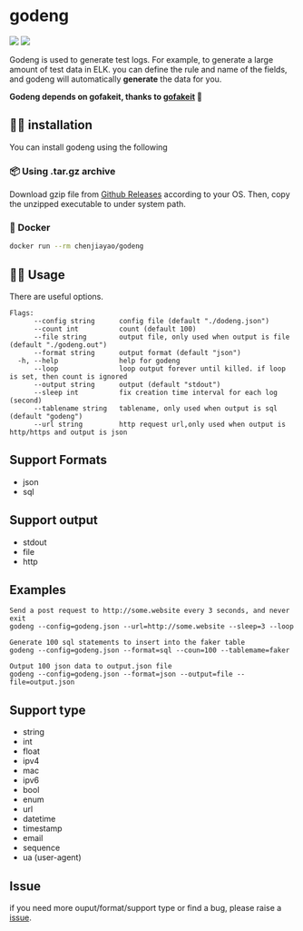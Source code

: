 # godeng

![](https://img.shields.io/github/license/chenjiayao/godeng)
![](https://github.com/chenjiayao/godeng/actions/workflows/gorelease.yml/badge.svg)


Godeng is used to generate test logs. For example, to generate a large amount of test data in ELK. you can define the rule and name of the fields, and godeng will automatically **generate** the data for you. 

**Godeng depends on gofakeit, thanks to [gofakeit](https://github.com/mingrammer/flog) 🥰**

## 👨‍💻 installation

You can install godeng using the following

### 📦 Using .tar.gz archive

Download gzip file from [Github Releases](https://github.com/chenjiayao/godeng/releases) according to your OS. Then, copy the unzipped executable to under system path.

### 🐳 Docker

```bash
docker run --rm chenjiayao/godeng
```

## 🧑‍💻 Usage

There are useful options.

```
Flags:
      --config string      config file (default "./dodeng.json")
      --count int          count (default 100)
      --file string        output file, only used when output is file (default "./godeng.out")
      --format string      output format (default "json")
  -h, --help               help for godeng
      --loop               loop output forever until killed. if loop is set, then count is ignored
      --output string      output (default "stdout")
      --sleep int          fix creation time interval for each log (second)
      --tablename string   tablename, only used when output is sql (default "godeng")
      --url string         http request url,only used when output is http/https and output is json
```

## Support Formats

- json
- sql


## Support output

- stdout
- file
- http

## Examples

```
Send a post request to http://some.website every 3 seconds, and never exit
godeng --config=godeng.json --url=http://some.website --sleep=3 --loop

Generate 100 sql statements to insert into the faker table
godeng --config=godeng.json --format=sql --coun=100 --tablemame=faker 

Output 100 json data to output.json file
godeng --config=godeng.json --format=json --output=file --file=output.json
```

## Support type

- string
- int
- float
- ipv4
- mac
- ipv6
- bool
- enum
- url
- datetime
- timestamp
- email
- sequence
- ua (user-agent)


## Issue

if you need more ouput/format/support type or find a bug, please raise a [issue](https://github.com/chenjiayao/godeng/issues).
